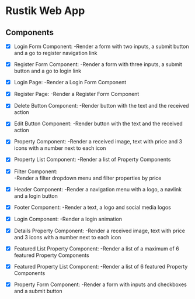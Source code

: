 # Rustik Web App

## Components

- [x] Login Form Component:
      -Render a form with two inputs, a submit button and a go to register navigation link

- [x] Register Form Component:
      -Render a form with three inputs, a submit button and a go to login link

- [x] Login Page:
      -Render a Login Form Component

- [x] Register Page:
      -Render a Register Form Component

- [x] Delete Button Component:
      -Render button with the text and the received action

- [x] Edit Button Component:
      -Render button with the text and the received action

- [x] Property Component:
      -Render a received image, text with price and 3 icons with a number next to each icon

- [x] Property List Component:
      -Render a list of Property Components

- [x] Filter Component:  
       -Render a filter dropdown menu and filter properties by price

- [x] Header Component:
      -Render a navigation menu with a logo, a navlink and a login button

- [x] Footer Component:
      -Render a text, a logo and social media logos

- [x] Login Component:
      -Render a login animation

- [x] Details Property Component:
      -Render a received image, text with price and 3 icons with a number next to each icon

- [x] Featured List Property Component:
      -Render a list of a maximum of 6 featured Property Components

- [x] Featured Property List Component:
      -Render a list of 6 featured Property Components

- [x] Property Form Component:
      -Render a form with inputs and checkboxes and a submit button
